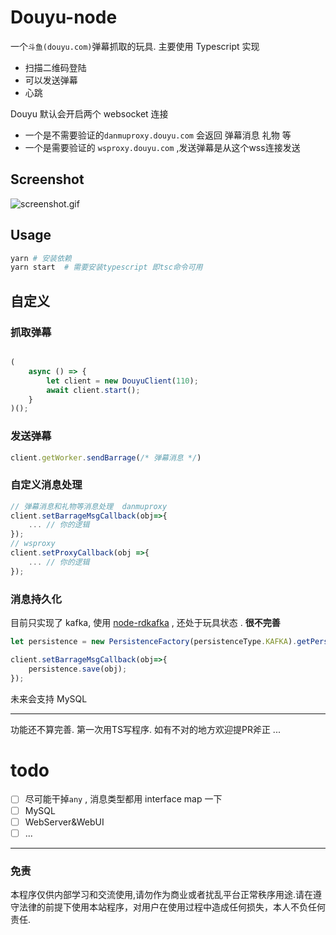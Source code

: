 # Douyu-node


一个`斗鱼(douyu.com)`弹幕抓取的玩具. 主要使用 Typescript 实现

- 扫描二维码登陆
- 可以发送弹幕
- 心跳

Douyu 默认会开启两个 websocket 连接 

- 一个是不需要验证的`danmuproxy.douyu.com` 会返回 弹幕消息 礼物 等
- 一个是需要验证的 `wsproxy.douyu.com`  ,发送弹幕是从这个wss连接发送

## Screenshot

![screenshot.gif](doc/screenshot.gif)

## Usage

```bash
yarn # 安装依赖
yarn start  # 需要安装typescript 即tsc命令可用
```

## 自定义

### 抓取弹幕

```javascript

(
    async () => {
        let client = new DouyuClient(110);
        await client.start();
    }
)();

```

### 发送弹幕
```javascript
client.getWorker.sendBarrage(/* 弹幕消息 */)
```

### 自定义消息处理

```javascript
// 弹幕消息和礼物等消息处理  danmuproxy
client.setBarrageMsgCallback(obj=>{
    ... // 你的逻辑
});
// wsproxy
client.setProxyCallback(obj =>{
    ... // 你的逻辑
});
```

### 消息持久化

目前只实现了 kafka, 使用 [node-rdkafka](https://github.com/Blizzard/node-rdkafka) , 还处于玩具状态 . **很不完善**

```javascript
let persistence = new PersistenceFactory(persistenceType.KAFKA).getPersistence();

client.setBarrageMsgCallback(obj=>{
    persistence.save(obj);
});
```

未来会支持 MySQL

---

功能还不算完善. 第一次用TS写程序. 如有不对的地方欢迎提PR斧正 ...

# todo 

- [ ] 尽可能干掉`any` , 消息类型都用 interface map 一下
- [ ] MySQL
- [ ] WebServer&WebUI
- [ ] ...

---



### 免责 

本程序仅供内部学习和交流使用,请勿作为商业或者扰乱平台正常秩序用途.请在遵守法律的前提下使用本站程序，对用户在使用过程中造成任何损失，本人不负任何责任.


